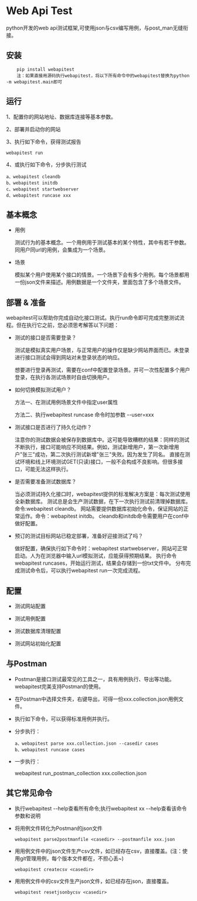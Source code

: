 Web Api Test
===========================

python开发的web api测试框架,可使用json与csv编写用例，与post_man无缝衔接。


安装
-------

        pip install webapitest
        注：如果直接用源码执行webapitest，将以下所有命令中的webapitest替换为python -m webapitest.main即可
    

 运行
------------
    
1、配置你的网站地址、数据库连接等基本参数。
   
2、部署并启动你的网站
    
3、执行如下命令，获得测试报告
    
    webapitest run

4、或执行如下命令，分步执行测试

    a、webapitest cleandb
    b、webapitest initdb
    c、webapitest startwebserver
    d、webapitest runcase xxx
 
 
基本概念
-------

-   用例

    测试行为的基本概念。一个用例用于测试基本的某个特性，其中有若干参数。同用户同url的用例，会集成为一个场景。
    
-   场景
    
    模拟某个用户使用某个接口的情景。一个场景下会有多个用例。每个场景都用一份json文件来描述。用例数据是一个文件夹，里面包含了多个场景文件。
    

部署 & 准备
------

webapitest可以帮助你完成自动化接口测试。执行run命令即可完成完整测试流程。但在执行它之前，您必须思考解答以下问题：

-   测试的接口是否需要登录？
    
    测试是模拟真实用户场景，与正常用户的操作仅是缺少网站界面而已。未登录进行接口测试会得到网站对未登录状态的响应。
    
    想要进行登录再测试，需要在conf中配置登录场景。并可一次性配置多个用户登录，在执行各测试场景时自由切换用户。

-   如何切换模拟测试用户？

    方法一、在测试用例场景文件中指定user属性
    
    方法二、执行webapitest runcase 命令时加参数 --user=xxx
    
  
-   测试接口是否进行了持久化动作？
    
    注意你的测试数据会被保存到数据库中。这可能导致糟糕的结果：同样的测试不断执行，接口可能响应不同结果。例如，测试新增用户，第一次新增用户"张三"成功，第二次执行测试新增"张三"失败。因为发生了同名。
    直接在测试环境和线上环境测试GET(只读)接口，一般不会构成不良影响。但很多接口，可能无法这样执行。
    
-   是否需要准备测试数据库？
    
    当必须测试持久化接口时，webapitest提供的标准解决方案是：每次测试使用全新数据库。
    测试总是会生产测试数据，在下一次执行测试前清理掉数据库。命令:webapitest cleandb。
    网站需要提供数据库初始化命令，保证网站的正常运作。命令：webapitest initdb。
    cleandb和initdb命令需要用户在conf中做好配置。
    
-   预订的测试目标网站已稳定部署，准备好迎接测试了吗？ 
    
    做好配置，确保执行如下命令时：webapitest startwebserver，网站可正常启动。人为在浏览器中输入url模拟测试，应能获得预期结果。
    执行命令webapitest runcases，开始运行测试，结果会存储到一份txt文件中。
    分布完成测试命令后，可以执行webapitest run一次完成流程。
    
配置
------

-   测试网站配置

    
    
-   测试用例配置

-   测试数据库清理配置

-   测试网站初始化配置

与Postman
---------

-   Postman是接口测试最常见的工具之一，具有用例执行、导出等功能。webapitest完美支持Postman的使用。
    
-   在Postman中选择文件夹，右键导出，可得一份xxx.collection.json用例文件。
    
-   执行如下命令，可以获得标准用例并执行。
    
-   分步执行：
     
        a、webapitest parse xxx.collection.json --casedir cases
        b、webapitest runcase cases
    
    
-   一步执行：
    
    webapitest run_postman_collection xxx.collection.json
    
    
其它常见命令
---------

-   执行webapitest --help查看所有命令;执行webapitest xx --help查看该命令参数和说明

-   将用例文件转化为Postman的json文件

        webapitest parse2postmanfile <casedir> --postmanfile xxx.json
    
-   用用例文件中的json文件生产csv文件，如已经存在csv，直接覆盖。(注：使用git管理用例，每个版本文件都在，不担心丢~)

        webapitest createcsv <casedir>

-   用用例文件中的csv文件生产json文件，如已经存在json，直接覆盖。

        webapitest resetjsonbycsv <casedir>
    
